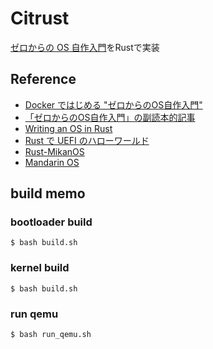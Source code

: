 # Citrust

[ゼロからの OS 自作入門](http://zero.osdev.jp/)をRustで実装

## Reference

- [Docker ではじめる "ゼロからのOS自作入門"](https://zenn.dev/sarisia/articles/6b57ea835344b6)
- [「ゼロからのOS自作入門」の副読本的記事](https://zenn.dev/karaage0703/articles/1bdb8930182c6c)
- [Writing an OS in Rust](https://os.phil-opp.com/)
- [Rust で UEFI のハローワールド](https://neriring.hatenablog.jp/entry/2020/05/17/133851)
- [Rust-MikanOS](https://github.com/callus-corn/Rust-MikanOS)
- [Mandarin OS](https://github.com/algon-320/mandarin)

## build memo

### bootloader build

```
$ bash build.sh
```

### kernel build

```
$ bash build.sh
```

### run qemu

```
$ bash run_qemu.sh
```